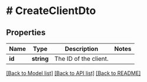 # # CreateClientDto

## Properties

Name | Type | Description | Notes
------------ | ------------- | ------------- | -------------
**id** | **string** | The ID of the client. |

[[Back to Model list]](../../README.md#models) [[Back to API list]](../../README.md#endpoints) [[Back to README]](../../README.md)
